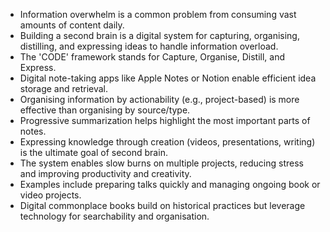 - Information overwhelm is a common problem from consuming vast amounts of content daily.
- Building a second brain is a digital system for capturing, organising, distilling, and expressing ideas to handle information overload.
- The 'CODE' framework stands for Capture, Organise, Distill, and Express.
- Digital note-taking apps like Apple Notes or Notion enable efficient idea storage and retrieval.
- Organising information by actionability (e.g., project-based) is more effective than organising by source/type.
- Progressive summarization helps highlight the most important parts of notes.
- Expressing knowledge through creation (videos, presentations, writing) is the ultimate goal of second brain.
- The system enables slow burns on multiple projects, reducing stress and improving productivity and creativity.
- Examples include preparing talks quickly and managing ongoing book or video projects.
- Digital commonplace books build on historical practices but leverage technology for searchability and organisation.